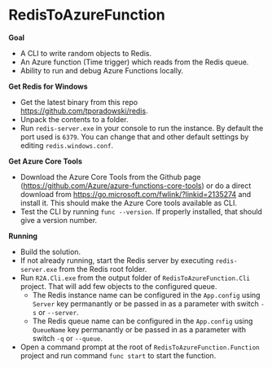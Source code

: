 RedisToAzureFunction
====================
**Goal**
* A CLI to write random objects to Redis.
* An Azure function (Time trigger) which reads from the Redis queue.
* Ability to run and debug Azure Functions locally.

**Get Redis for Windows**
* Get the latest binary from this repo https://github.com/tporadowski/redis.
* Unpack the contents to a folder.
* Run `redis-server.exe` in your console to run the instance. By default the port used is `6379`. You can change that and other default settings by editing `redis.windows.conf`.

**Get Azure Core Tools**
* Download the Azure Core Tools from the Github page (https://github.com/Azure/azure-functions-core-tools) or do a direct download from https://go.microsoft.com/fwlink/?linkid=2135274 and install it. This should make the Azure Core tools available as CLI.
* Test the CLI by running `func --version`. If properly installed, that should give a version number.

**Running**
* Build the solution.
* If not already running, start the Redis server by executing `redis-server.exe` from the Redis root folder.
* Run `R2A.Cli.exe` from the output folder of `RedisToAzureFunction.Cli` project. That will add few objects to the configured queue.
  *  The Redis instance name can be configured in the `App.config` using `Server` key permanantly or be passed in as a parameter with switch `-s` or `--server`.
  *  The Redis queue name can be configured in the `App.config` using `QueueName` key permanantly or be passed in as a parameter with switch `-q` or `--queue`.
* Open a command prompt at the root of `RedisToAzureFunction.Function` project and run command `func start` to start the function.
